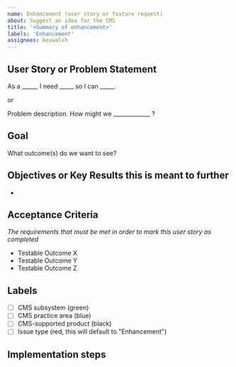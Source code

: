 ```yaml
---
name: Enhancement (user story or feature request)
about: Suggest an idea for the CMS
title: '<Summary of enhancement>'
labels: 'Enhancement'
assignees: kevwalsh
---
```


## User Story or Problem Statement

As a _____, I need _____ so I can _____.

or

Problem description. How might we _____________ ?

## Goal
What outcome(s) do we want to see?

## Objectives or Key Results this is meant to further
* <OKR>

## Acceptance Criteria
_The requirements that must be met in order to mark this user story as completed_
* Testable Outcome X
* Testable Outcome Y
* Testable Outcome Z

## Labels
- [ ] CMS subsystem (green)
- [ ] CMS practice area (blue)
- [ ] CMS-supported product (black)
- [ ] Issue type (red, this will default to "Enhancement")  

## Implementation steps 

<optional>


